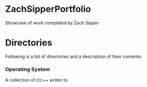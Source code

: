 # ZachSipperPortfolio
Showcase of work completed by Zach Sipper

# Directories

Following is a list of directories and a description of their contents:

### Operating System
A collection of c/c++ writen to 

[1]: https://github.com/rtmcardle/BoidEvolution
